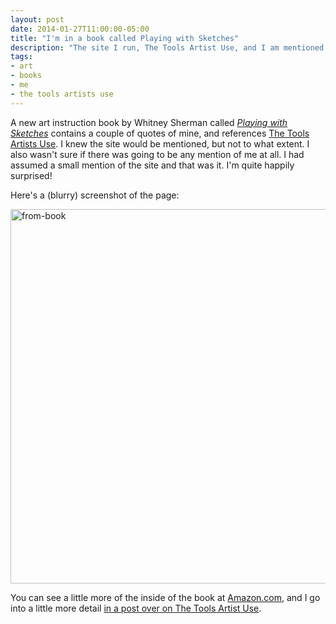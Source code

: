 ```yaml
---
layout: post
date: 2014-01-27T11:00:00-05:00
title: "I'm in a book called Playing with Sketches"
description: "The site I run, The Tools Artist Use, and I am mentioned in a book called 'Playing with Sketches'."
tags:
- art
- books
- me
- the tools artists use
---
```

A new art instruction book by Whitney Sherman called [_Playing with Sketches_](http://www.amazon.com/gp/product/1592538614/ref=as_li_ss_tl?ie=UTF8&camp=1789&creative=390957&creativeASIN=1592538614&linkCode=as2&tag=billturner "Playing with Sketches on Amazon.com") contains a couple of quotes of mine, and references [The Tools Artists Use](http://thetoolsartistsuse.com/ "The Tools Artists Use weblog"). I knew the site would be mentioned, but not to what extent. I also wasn't sure if there was going to be any mention of me at all. I had assumed a small mention of the site and that was it. I'm quite happily surprised!

Here's a (blurry) screenshot of the page:

<div class="cgraphics">
  <img src="http://farm4.staticflickr.com/3677/12164868404_d568d5244b_z.jpg" width="640" height="599" alt="from-book">
</div>

You can see a little more of the inside of the book at [Amazon.com](http://www.amazon.com/gp/product/1592538614/ref=as_li_ss_tl?ie=UTF8&camp=1789&creative=390957&creativeASIN=1592538614&linkCode=as2&tag=billturner "Playing with Sketches on Amazon.com"), and I go into a little more detail [in a post over on The Tools Artist Use](http://thetoolsartistsuse.com/2014/01/wonderful-mention-in-playing-with-sketches-book/ "A post on The Tools Artists Use mentioning the mention in the book.").
